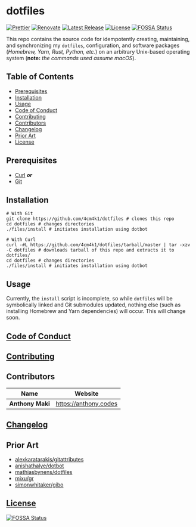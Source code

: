 # dotfiles

[![Prettier](https://img.shields.io/badge/code_style-prettier-ff69b4.svg?style=flat-square)](https://prettier.io/) [![Renovate](https://img.shields.io/badge/renovate-enabled-1f8ceb.svg?style=flat-square)](https://renovatebot.com/) [![Latest Release](https://img.shields.io/github/release/4cm4k1/dotfiles/all.svg?style=flat-square)](https://github.com/4cm4k1/dotfiles/releases) [![License](https://img.shields.io/github/license/4cm4k1/dotfiles.svg?style=flat-square)](license) [![FOSSA Status](https://app.fossa.io/api/projects/git%2Bgithub.com%2F4cm4k1%2Fdotfiles.svg?type=small)](https://app.fossa.io/projects/git%2Bgithub.com%2F4cm4k1%2Fdotfiles?ref=badge_small)

This repo contains the source code for idempotently creating, maintaining, and synchronizing my `dotfiles`, configuration, and software packages (_Homebrew, Yarn, Rust, Python, etc._) on an arbitrary Unix-based operating system (**note:** _the commands used assume macOS_).

## Table of Contents

- [Prerequisites](#prerequisites)
- [Installation](#installation)
- [Usage](#usage)
- [Code of Conduct](#code-of-conduct)
- [Contributing](#contributing)
- [Contributors](#contributors)
- [Changelog](#changelog)
- [Prior Art](#prior-art)
- [License](#license)

## Prerequisites

- [Curl](https://github.com/curl/curl) _**or**_
- [Git](https://github.com/git/git)

## Installation

```shell
# With Git
git clone https://github.com/4cm4k1/dotfiles # clones this repo
cd dotfiles # changes directories
./files/install # initiates installation using dotbot

# With Curl
curl -#L https://github.com/4cm4k1/dotfiles/tarball/master | tar -xzv -C dotfiles # downloads tarball of this repo and extracts it to dotfiles/
cd dotfiles # changes directories
./files/install # initiates installation using dotbot
```

## Usage

Currently, the `install` script is incomplete, so while `dotfiles` will be symbolically linked and Git submodules updated, nothing else (such as installing Homebrew and Yarn dependencies) will occur. This will change soon.

## [Code of Conduct](.github/code_of_conduct.md)

## [Contributing](.github/contributing.md)

## Contributors

| Name             | Website                 |
| ---------------- | ----------------------- |
| **Anthony Maki** | <https://anthony.codes> |

## [Changelog](changelog.md)

## Prior Art

- [alexkaratarakis/gitattributes](https://github.com/alexkaratarakis/gitattributes)
- [anishathalye/dotbot](https://github.com/anishathalye/dotbot)
- [mathiasbynens/dotfiles](https://github.com/mathiasbynens/dotfiles)
- [mixu/gr](https://github.com/mixu/gr)
- [simonwhitaker/gibo](https://github.com/simonwhitaker/gibo)

## [License](license)

[![FOSSA Status](https://app.fossa.io/api/projects/git%2Bgithub.com%2F4cm4k1%2Fdotfiles.svg?type=large)](https://app.fossa.io/projects/git%2Bgithub.com%2F4cm4k1%2Fdotfiles?ref=badge_large)
